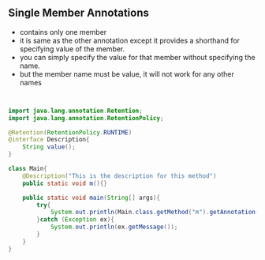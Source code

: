## Single Member Annotations

- contains only one member
- it is same as the other annotation except it provides a shorthand for specifying value of the member.
- you can simply specify the value for that member without specifying the name.
- but the member name must be value, it will not work for any other names

```java


import java.lang.annotation.Retention;
import java.lang.annotation.RetentionPolicy;

@Retention(RetentionPolicy.RUNTIME)
@interface Description{
    String value();
}

class Main{
    @Description("This is the description for this method")
    public static void m(){}

    public static void main(String[] args){
        try{
            System.out.println(Main.class.getMethod("m").getAnnotation(Description.class)); // @Description("This is the description for this method")
        }catch (Exception ex){
            System.out.println(ex.getMessage());
        }
    }
}


```